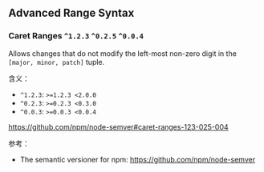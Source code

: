 
## Advanced Range Syntax

### Caret Ranges `^1.2.3` `^0.2.5` `^0.0.4`

Allows changes that do not modify the left-most non-zero digit in the `[major, minor, patch]` tuple.

含义：

- `^1.2.3`: `>=1.2.3 <2.0.0`
- `^0.2.3`: `>=0.2.3 <0.3.0`
- `^0.0.3`: `>=0.0.3 <0.0.4`

https://github.com/npm/node-semver#caret-ranges-123-025-004

参考：

- The semantic versioner for npm: https://github.com/npm/node-semver
